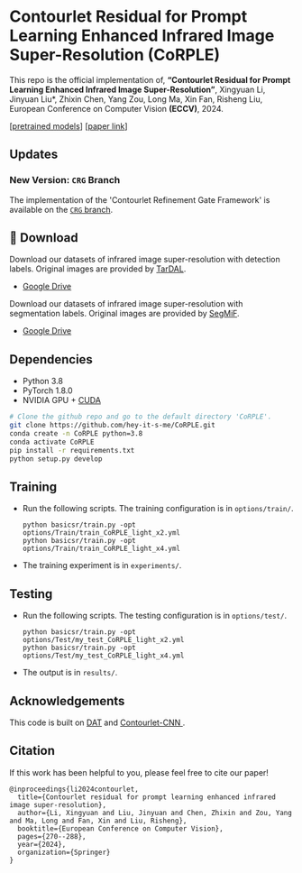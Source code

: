 # Contourlet Residual for Prompt Learning Enhanced Infrared Image Super-Resolution (CoRPLE) 
This repo is the official implementation of,
**“Contourlet Residual for Prompt Learning Enhanced Infrared Image Super-Resolution”**, 
Xingyuan Li, Jinyuan Liu*, Zhixin Chen, Yang Zou, Long Ma, Xin Fan, Risheng Liu, European Conference on Computer Vision __(ECCV)__, 2024.

[[pretrained models](https://drive.google.com/drive/folders/1lhk2MQX6JLE_t-QkJQ7aSZP_OvV4oP4k?usp=sharing)]
[[paper link](https://www.ecva.net/papers/eccv_2024/papers_ECCV/papers/00391.pdf)]


## Updates

### New Version: `CRG` Branch

The implementation of the 'Contourlet Refinement Gate Framework' is available on the [`CRG` branch](https://github.com/hey-it-s-me/CoRPLE/tree/CRG). 

## 🤖 Download
Download our datasets of infrared image super-resolution with detection labels. Original images are provided by [TarDAL](https://drive.google.com/drive/folders/1H-oO7bgRuVFYDcMGvxstT1nmy0WF_Y_6?usp=sharing).
- [Google Drive](https://drive.google.com/file/d/1h-v5vS6DnRBHI2XxpsFya-Li3rcWcXw1/view?usp=sharing)
  
Download our datasets of infrared image super-resolution with segmentation labels. Original images are provided by [SegMiF](https://drive.google.com/drive/folders/1T_jVi80tjgyHTQDpn-TjfySyW4CK1LlF?usp=sharing).
- [Google Drive](https://drive.google.com/file/d/1M8bKv8Z6CuOOR7g7hBYo36EToVkEy0Ly/view?usp=sharing)

## Dependencies

- Python 3.8
- PyTorch 1.8.0
- NVIDIA GPU + [CUDA](https://developer.nvidia.com/cuda-downloads)

```bash
# Clone the github repo and go to the default directory 'CoRPLE'.
git clone https://github.com/hey-it-s-me/CoRPLE.git
conda create -n CoRPLE python=3.8
conda activate CoRPLE
pip install -r requirements.txt
python setup.py develop
```

## Training
- Run the following scripts. The training configuration is in `options/train/`.
  ```shell
  python basicsr/train.py -opt options/Train/train_CoRPLE_light_x2.yml
  python basicsr/train.py -opt options/Train/train_CoRPLE_light_x4.yml
  ```
- The training experiment is in `experiments/`.
  
## Testing
- Run the following scripts. The testing configuration is in `options/test/`.
  ```shell
  python basicsr/train.py -opt options/Test/my_test_CoRPLE_light_x2.yml
  python basicsr/train.py -opt options/Test/my_test_CoRPLE_light_x4.yml
  ```
- The output is in `results/`.

## Acknowledgements

This code is built on  [DAT](https://github.com/zhengchen1999/DAT.git) and [Contourlet-CNN
](https://github.com/xKHUNx/Contourlet-CNN).

## Citation

If this work has been helpful to you, please feel free to cite our paper!

```
@inproceedings{li2024contourlet,
  title={Contourlet residual for prompt learning enhanced infrared image super-resolution},
  author={Li, Xingyuan and Liu, Jinyuan and Chen, Zhixin and Zou, Yang and Ma, Long and Fan, Xin and Liu, Risheng},
  booktitle={European Conference on Computer Vision},
  pages={270--288},
  year={2024},
  organization={Springer}
}
```
